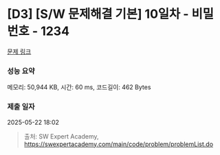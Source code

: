 # [D3] [S/W 문제해결 기본] 10일차 - 비밀번호 - 1234 

[문제 링크](https://swexpertacademy.com/main/code/problem/problemDetail.do?contestProbId=AV14_DEKAJcCFAYD) 

### 성능 요약

메모리: 50,944 KB, 시간: 60 ms, 코드길이: 462 Bytes

### 제출 일자

2025-05-22 18:02



> 출처: SW Expert Academy, https://swexpertacademy.com/main/code/problem/problemList.do